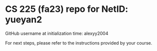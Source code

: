 # CS 225 (fa23) repo for NetID: yueyan2

GitHub username at initialization time: alexyy2004

For next steps, please refer to the instructions provided by your course.
